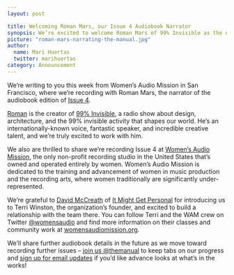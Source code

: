```yaml
---
layout: post

title: Welcoming Roman Mars, our Issue 4 Audiobook Narrator
synopsis: We’re excited to welcome Roman Mars of 99% Invisible as the narrator for our Issue 4 audiobook!
picture: "roman-mars-narrating-the-manual.jpg"
author:
  name: Mari Huertas
  twitter: marihuertas
category: Announcement
---
```


We’re writing to you this week from Women’s Audio Mission in San Francisco, where we’re recording with Roman Mars, the narrator of the audiobook edition of [Issue 4](http://blog.themanual.org/2014/09/01/inside-issue-4/).

[Roman](https://twitter.com/romanmars) is the creator of [99% Invisible](http://99percentinvisible.org/), a radio show about design, architecture, and the 99% invisible activity that shapes our world. He’s an internationally-known voice, fantastic speaker, and incredible creative talent, and we’re truly excited to work with him.

We also are thrilled to share we’re recording Issue 4 at [Women’s Audio Mission](http://www.womensaudiomission.org/), the only non-profit recording studio in the United States that’s owned and operated entirely by women. Women’s Audio Mission is dedicated to the training and advancement of women in music production and the recording arts, where women traditionally are significantly under-represented.

We’re grateful to [David McCreath](http://twitter.com/mccreath) of [It Might Get Personal](http://itmightgetpersonal.com/) for introducing us to Terri Winston, the organization’s founder, and excited to build a relationship with the team there. You can follow Terri and the WAM crew on Twitter [@womensaudio](https://twitter.com/womensaudio) and find more information on their classes and community work at [womensaudiomission.org](http://www.womensaudiomission.org/).

We’ll share further audiobook details in the future as we move toward recording further issues – [join us @themanual](https://twitter.com/themanual) to keep tabs on our progress and [sign up for email updates](http://campaigns.fiction.co/h/y/89D36748DA189402) if you’d like advance looks at what’s in the works!